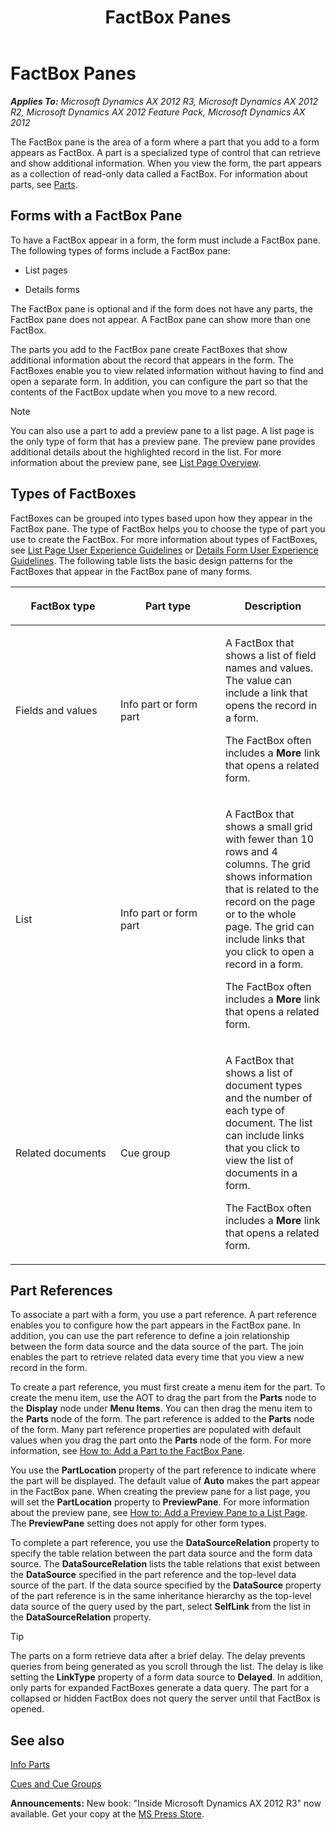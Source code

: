 ﻿---
title: FactBox Panes
TOCTitle: FactBox Panes
ms:assetid: e421e81b-faf7-41f4-97fb-cebbdddbbef3
ms:mtpsurl: https://msdn.microsoft.com/en-us/library/Gg847986(v=AX.60)
ms:contentKeyID: 35253187
ms.date: 05/18/2015
mtps_version: v=AX.60
f1_keywords:
- FactBox panes
- parts
---

# FactBox Panes 


_**Applies To:** Microsoft Dynamics AX 2012 R3, Microsoft Dynamics AX 2012 R2, Microsoft Dynamics AX 2012 Feature Pack, Microsoft Dynamics AX 2012_

The FactBox pane is the area of a form where a part that you add to a form appears as FactBox. A part is a specialized type of control that can retrieve and show additional information. When you view the form, the part appears as a collection of read-only data called a FactBox. For information about parts, see [Parts](parts.md).

## Forms with a FactBox Pane

To have a FactBox appear in a form, the form must include a FactBox pane. The following types of forms include a FactBox pane:

  - List pages

  - Details forms

The FactBox pane is optional and if the form does not have any parts, the FactBox pane does not appear. A FactBox pane can show more than one FactBox.

The parts you add to the FactBox pane create FactBoxes that show additional information about the record that appears in the form. The FactBoxes enable you to view related information without having to find and open a separate form. In addition, you can configure the part so that the contents of the FactBox update when you move to a new record.


> [!NOTE]
> <P>You can also use a part to add a preview pane to a list page. A list page is the only type of form that has a preview pane. The preview pane provides additional details about the highlighted record in the list. For more information about the preview pane, see <A href="list-page-overview.md">List Page Overview</A>.</P>



## Types of FactBoxes

FactBoxes can be grouped into types based upon how they appear in the FactBox pane. The type of FactBox helps you to choose the type of part you use to create the FactBox. For more information about types of FactBoxes, see [List Page User Experience Guidelines](list-page-user-experience-guidelines.md) or [Details Form User Experience Guidelines](details-form-user-experience-guidelines.md). The following table lists the basic design patterns for the FactBoxes that appear in the FactBox pane of many forms.

<table>
<colgroup>
<col style="width: 33%" />
<col style="width: 33%" />
<col style="width: 33%" />
</colgroup>
<thead>
<tr class="header">
<th><p>FactBox type</p></th>
<th><p>Part type</p></th>
<th><p>Description</p></th>
</tr>
</thead>
<tbody>
<tr class="odd">
<td><p>Fields and values</p></td>
<td><p>Info part or form part</p></td>
<td><p>A FactBox that shows a list of field names and values. The value can include a link that opens the record in a form.</p>
<p>The FactBox often includes a <strong>More</strong> link that opens a related form.</p></td>
</tr>
<tr class="even">
<td><p>List</p></td>
<td><p>Info part or form part</p></td>
<td><p>A FactBox that shows a small grid with fewer than 10 rows and 4 columns. The grid shows information that is related to the record on the page or to the whole page. The grid can include links that you click to open a record in a form.</p>
<p>The FactBox often includes a <strong>More</strong> link that opens a related form.</p></td>
</tr>
<tr class="odd">
<td><p>Related documents</p></td>
<td><p>Cue group</p></td>
<td><p>A FactBox that shows a list of document types and the number of each type of document. The list can include links that you click to view the list of documents in a form.</p>
<p>The FactBox often includes a <strong>More</strong> link that opens a related form.</p></td>
</tr>
</tbody>
</table>


## Part References

To associate a part with a form, you use a part reference. A part reference enables you to configure how the part appears in the FactBox pane. In addition, you can use the part reference to define a join relationship between the form data source and the data source of the part. The join enables the part to retrieve related data every time that you view a new record in the form.

To create a part reference, you must first create a menu item for the part. To create the menu item, use the AOT to drag the part from the **Parts** node to the **Display** node under **Menu Items**. You can then drag the menu item to the **Parts** node of the form. The part reference is added to the **Parts** node of the form. Many part reference properties are populated with default values when you drag the part onto the **Parts** node of the form. For more information, see [How to: Add a Part to the FactBox Pane](how-to-add-a-part-to-the-factbox-pane.md).

You use the **PartLocation** property of the part reference to indicate where the part will be displayed. The default value of **Auto** makes the part appear in the FactBox pane. When creating the preview pane for a list page, you will set the **PartLocation** property to **PreviewPane**. For more information about the preview pane, see [How to: Add a Preview Pane to a List Page](how-to-add-a-preview-pane-to-a-list-page.md). The **PreviewPane** setting does not apply for other form types.

To complete a part reference, you use the **DataSourceRelation** property to specify the table relation between the part data source and the form data source. The **DataSourceRelation** lists the table relations that exist between the **DataSource** specified in the part reference and the top-level data source of the part. If the data source specified by the **DataSource** property of the part reference is in the same inheritance hierarchy as the top-level data source of the query used by the part, select **SelfLink** from the list in the **DataSourceRelation** property.


> [!TIP]
> <P>The parts on a form retrieve data after a brief delay. The delay prevents queries from being generated as you scroll through the list. The delay is like setting the <STRONG>LinkType</STRONG> property of a form data source to <STRONG>Delayed</STRONG>. In addition, only parts for expanded FactBoxes generate a data query. The part for a collapsed or hidden FactBox does not query the server until that FactBox is opened.</P>



## See also

[Info Parts](info-parts.md)

[Cues and Cue Groups](cues-and-cue-groups.md)

  
**Announcements:** New book: "Inside Microsoft Dynamics AX 2012 R3" now available. Get your copy at the [MS Press Store](https://www.microsoftpressstore.com/store/inside-microsoft-dynamics-ax-2012-r3-9780735685109).


